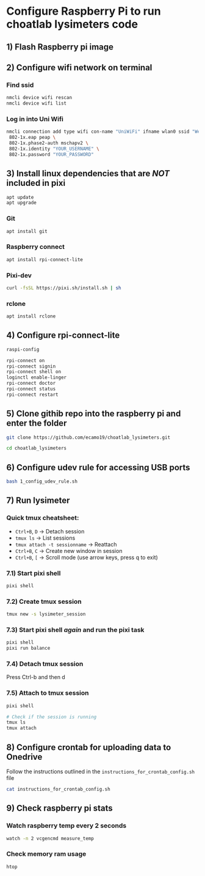 # Configure Raspberry Pi to run choatlab lysimeters code  

## 1) Flash Raspberry pi image

## 2) Configure wifi network on terminal

### Find ssid

```bash
nmcli device wifi rescan
nmcli device wifi list
```

### Log in into Uni Wifi

```bash
nmcli connection add type wifi con-name "UniWiFi" ifname wlan0 ssid "Western Wifi" wifi-sec.key-mgmt wpa-eap \ 
 802-1x.eap peap \ 
 802-1x.phase2-auth mschapv2 \
 802-1x.identity "YOUR_USERNAME" \
 802-1x.password "YOUR_PASSWORD"
```

## 3) Install linux dependencies that are _NOT_ included in pixi 

```bash
apt update
apt upgrade
```

### Git

```bash
apt install git
```

### Raspberry connect

```bash
apt install rpi-connect-lite
```

### Pixi-dev

```bash
curl -fsSL https://pixi.sh/install.sh | sh
```

### rclone

```bash
apt install rclone
```

## 4) Configure rpi-connect-lite

```bash
raspi-config
```

```bash
rpi-connect on
rpi-connect signin
rpi-connect shell on
loginctl enable-linger
rpi-connect doctor
rpi-connect status
rpi-connect restart
```

## 5) Clone githib repo into the raspberry pi and enter the folder

```bash
git clone https://github.com/ecamo19/choatlab_lysimeters.git
```

```bash
cd choatlab_lysimeters
```

## 6) Configure udev rule for accessing USB ports

```bash
bash 1_config_udev_rule.sh
```

## 7) Run lysimeter

### Quick tmux cheatsheet:

+ `Ctrl+B`, `D` -> Detach session
+ `tmux ls` -> List sessions
+ `tmux attach -t sessionname` -> Reattach
+ `Ctrl+B`, `C` -> Create new window in session
+ `Ctrl+B`, `[` -> Scroll mode (use arrow keys, press q to exit)

### 7.1) Start pixi shell

```bash
pixi shell
```

### 7.2) Create tmux session

```bash
tmux new -s lysimeter_session
```

### 7.3) Start pixi shell _again_ and run the pixi task

```bash
pixi shell
pixi run balance
```

### 7.4) Detach tmux session

Press Ctrl-b and then d

### 7.5) Attach to tmux session

```bash
pixi shell

# Check if the session is running
tmux ls
tmux attach
```

## 8) Configure crontab for uploading data to Onedrive

Follow the instructions outlined in the `instructions_for_crontab_config.sh` file

```bash
cat instructions_for_crontab_config.sh
```

## 9) Check raspberry pi stats

### Watch raspberry temp every 2 seconds

```bash
watch -n 2 vcgencmd measure_temp
```

### Check memory ram usage

```bash
htop
```